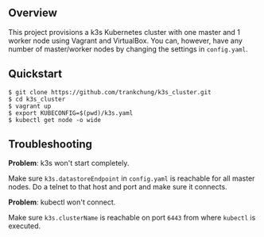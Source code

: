 ## Overview
This project provisions a k3s Kubernetes cluster with one master and 1 worker node using Vagrant and VirtualBox.
You can, however, have any number of master/worker nodes by changing the settings in `config.yaml`.

## Quickstart
```
$ git clone https://github.com/trankchung/k3s_cluster.git
$ cd k3s_cluster
$ vagrant up
$ export KUBECONFIG=$(pwd)/k3s.yaml
$ kubectl get node -o wide
```

## Troubleshooting
__Problem__: k3s won't start completely.

Make sure `k3s.datastoreEndpoint` in `config.yaml` is reachable for all master nodes. Do a telnet to that host and port and make sure it connects.


__Problem__: kubectl won't connect.

Make sure `k3s.clusterName` is reachable on port `6443` from where `kubectl` is executed.

